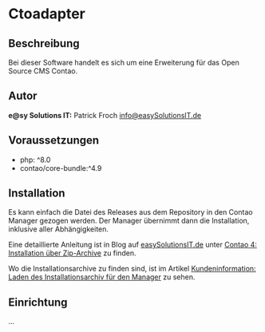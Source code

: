 # Ctoadapter


## Beschreibung

Bei dieser Software handelt es sich um eine Erweiterung für das Open Source CMS Contao.


## Autor

__e@sy Solutions IT:__ Patrick Froch <info@easySolutionsIT.de>


## Voraussetzungen

- php: ^8.0
- contao/core-bundle:^4.9


## Installation

Es kann einfach die Datei des Releases aus dem Repository in den Contao Manager gezogen werden. Der Manager übernimmt dann die Installation, inklusive aller Abhängigkeiten.

Eine detaillierte Anleitung ist in Blog auf [easySolutionsIT.de](https://easySolutionsIT.de/blog.html) unter [Contao 4: Installation über Zip-Archive](https://easysolutionsit.de/artikel/contao-4-installation-%C3%BCber-zip-archive.html) zu finden.

Wo die Installationsarchive zu finden sind, ist im Artikel [Kundeninformation: Laden des Installationsarchiv für den Manager](https://easysolutionsit.de/artikel/kundeninformation-laden-des-installationsarchiv-f%C3%BCr-den-manager.html) zu sehen.


## Einrichtung

...
